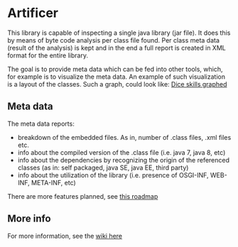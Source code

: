 # Artificer
This library is capable of inspecting a single java library (jar file). It does this by means of byte code analysis per class file found.
Per class meta data (result of the analysis) is kept and in the end a full report is created in XML format for the entire library.

The goal is to provide meta data which can be fed into other tools, which, for example is to visualize the meta data. An example
of such visualization is a layout of the classes. Such a graph, could look like:
[Dice skills graphed](http://insights.dice.com/wp-content/themes/dicenews2015/assets/d3/2015/SkillsGraph/index.html)

## Meta data
The meta data reports:
* breakdown of the embedded files. As in, number of .class files, .xml files etc.
* info about the compiled version of the .class file (i.e. java 7, java 8, etc)
* info about the dependencies by recognizing the origin of the referenced classes (as in: self packaged, java SE, java EE, third party)
* info about the utilization of the library (i.e. presence of OSGI-INF, WEB-INF, META-INF, etc)

There are more features planned, see [this roadmap](https://github.com/Technolords/library-artificer/projects/1)

## More info
For more information, see the [wiki here](https://github.com/Technolords/techno-tools/wiki)



